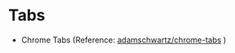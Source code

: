 # Tabs

+ Chrome Tabs (Reference: [adamschwartz/chrome-tabs](https://github.com/adamschwartz/chrome-tabs) )
